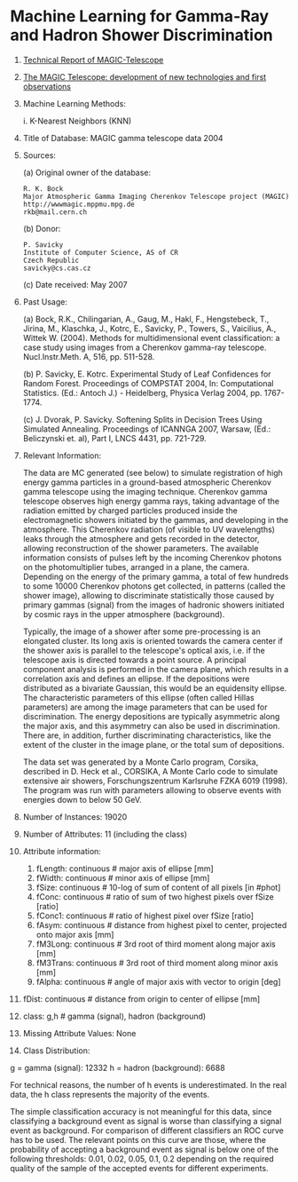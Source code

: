 # Machine Learning for Gamma-Ray and Hadron Shower Discrimination

1. [Technical Report of MAGIC-Telescope](https://arxiv.org/abs/0907.1211)

2. [The MAGIC Telescope: development of new technologies and first observations](https://mediatum.ub.tum.de/doc/603045/603045.pdf)

3. Machine Learning Methods:
   
   i. K-Nearest Neighbors (KNN)
   
5. Title of Database: MAGIC gamma telescope data 2004

6. Sources:

   (a) Original owner of the database:

       R. K. Bock
       Major Atmospheric Gamma Imaging Cherenkov Telescope project (MAGIC)
       http://wwwmagic.mppmu.mpg.de
       rkb@mail.cern.ch

   (b) Donor:

       P. Savicky
       Institute of Computer Science, AS of CR
       Czech Republic
       savicky@cs.cas.cz

   (c) Date received: May 2007

7. Past Usage:

   (a) Bock, R.K., Chilingarian, A., Gaug, M., Hakl, F., Hengstebeck, T.,
       Jirina, M., Klaschka, J., Kotrc, E., Savicky, P., Towers, S.,
       Vaicilius, A., Wittek W. (2004).
       Methods for multidimensional event classification: a case study
       using images from a Cherenkov gamma-ray telescope.
       Nucl.Instr.Meth. A, 516, pp. 511-528.

   (b) P. Savicky, E. Kotrc.
       Experimental Study of Leaf Confidences for Random Forest.
       Proceedings of COMPSTAT 2004, In: Computational Statistics.
       (Ed.: Antoch J.) - Heidelberg, Physica Verlag 2004, pp. 1767-1774.

   (c) J. Dvorak, P. Savicky.
       Softening Splits in Decision Trees Using Simulated Annealing.
       Proceedings of ICANNGA 2007, Warsaw, (Ed.: Beliczynski et. al),
       Part I, LNCS 4431, pp. 721-729.

8. Relevant Information:

   The data are MC generated (see below) to simulate registration of high energy
   gamma particles in a ground-based atmospheric Cherenkov gamma telescope using the
   imaging technique. Cherenkov gamma telescope observes high energy gamma rays,
   taking advantage of the radiation emitted by charged particles produced
   inside the electromagnetic showers initiated by the gammas, and developing in the
   atmosphere. This Cherenkov radiation (of visible to UV wavelengths) leaks
   through the atmosphere and gets recorded in the detector, allowing reconstruction
   of the shower parameters. The available information consists of pulses left by
   the incoming Cherenkov photons on the photomultiplier tubes, arranged in a
   plane, the camera. Depending on the energy of the primary gamma, a total of
   few hundreds to some 10000 Cherenkov photons get collected, in patterns
   (called the shower image), allowing to discriminate statistically those
   caused by primary gammas (signal) from the images of hadronic showers
   initiated by cosmic rays in the upper atmosphere (background).

   Typically, the image of a shower after some pre-processing is an elongated
   cluster. Its long axis is oriented towards the camera center if the shower axis
   is parallel to the telescope's optical axis, i.e. if the telescope axis is
   directed towards a point source. A principal component analysis is performed
   in the camera plane, which results in a correlation axis and defines an ellipse.
   If the depositions were distributed as a bivariate Gaussian, this would be
   an equidensity ellipse. The characteristic parameters of this ellipse
   (often called Hillas parameters) are among the image parameters that can be
   used for discrimination. The energy depositions are typically asymmetric
   along the major axis, and this asymmetry can also be used in discrimination.
   There are, in addition, further discriminating characteristics, like the
   extent of the cluster in the image plane, or the total sum of depositions.

   The data set was generated by a Monte Carlo program, Corsika, described in 
      D. Heck et al., CORSIKA, A Monte Carlo code to simulate extensive air showers,
      Forschungszentrum Karlsruhe FZKA 6019 (1998).
   The program was run with parameters allowing to observe events with energies down
   to below 50 GeV.

9. Number of Instances: 19020

10. Number of Attributes: 11 (including the class)

11. Attribute information:

    1.  fLength:  continuous  # major axis of ellipse [mm]
    2.  fWidth:   continuous  # minor axis of ellipse [mm] 
    3.  fSize:    continuous  # 10-log of sum of content of all pixels [in #phot]
    4.  fConc:    continuous  # ratio of sum of two highest pixels over fSize  [ratio]
    5.  fConc1:   continuous  # ratio of highest pixel over fSize  [ratio]
    6.  fAsym:    continuous  # distance from highest pixel to center, projected onto major axis [mm]
    7.  fM3Long:  continuous  # 3rd root of third moment along major axis  [mm] 
    8.  fM3Trans: continuous  # 3rd root of third moment along minor axis  [mm]
    9.  fAlpha:   continuous  # angle of major axis with vector to origin [deg]
   10.  fDist:    continuous  # distance from origin to center of ellipse [mm]
   11.  class:    g,h         # gamma (signal), hadron (background)

11. Missing Attribute Values: None

12. Class Distribution:

   g = gamma (signal):     12332
   h = hadron (background): 6688

   For technical reasons, the number of h events is underestimated.
   In the real data, the h class represents the majority of the events.

   The simple classification accuracy is not meaningful for this data, since
   classifying a background event as signal is worse than classifying a signal
   event as background. For comparison of different classifiers an ROC curve
   has to be used. The relevant points on this curve are those, where the
   probability of accepting a background event as signal is below one of the
   following thresholds: 0.01, 0.02, 0.05, 0.1, 0.2 depending on the required
   quality of the sample of the accepted events for different experiments.

